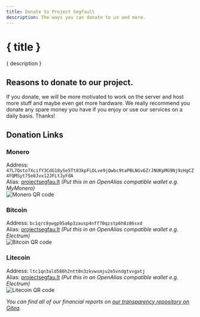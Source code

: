 ```yaml
---
title: Donate to Project Segfault
description: The ways you can donate to us and more.
---
```


# { title }

{ description }

## Reasons to donate to our project.

If you donate, we will be more motivated to work on the server and host more stuff and maybe even get more hardware. We really recommend you donate any spare money you have if you enjoy or use our services on a daily basis. Thanks!

## Donation Links

### Monero
Address: <code>47L7Qsto7XcifY3CdG18ySe5Tt83kpFLDLve9jQwbc9taPBLNGv6ZrJNUKpMG9Nj9zHgCZ4FQMSyt75e8Jvx12JFLtJyFdA</code>  
Alias: [projectsegfau.lt](https://projectsegfau.lt/) _(Put this in an OpenAlias compatible wallet e.g. MyMonero)_  
![Monero QR code](/Monero.png)

### Bitcoin
Address: <code>bc1qrc8ywgp95a6p3zausp4nff70qzstp6h8z86sxd</code>  
Alias: [projectsegfau.lt](https://projectsegfau.lt/) _(Put this in an OpenAlias compatible wallet e.g. Electrum)_  
![Bitcoin QR code](/Bitcoin.png)

### Litecoin
Address: <code>ltc1qn3ald586h2ntt0n3zkvwsmju2e5vndgtvvgatj</code>  
Alias: [projectsegfau.lt](https://projectsegfau.lt/) _(Put this in an OpenAlias compatible wallet e.g. Electrum)_  
![Litecoin QR code](/Litecoin.png)

_You can find all of our financial reports on [our transparency repository on Gitea](https://git.projectsegfau.lt/ProjectSegfault/transparency/)._

<style>
    code {
        word-wrap: break-word;
    }
</style>